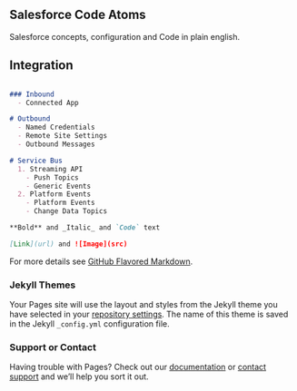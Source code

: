 ## Salesforce Code Atoms
Salesforce concepts, configuration and Code in plain english. 

## Integration
```markdown

### Inbound
  - Connected App

# Outbound
  - Named Credentials
  - Remote Site Settings
  - Outbound Messages

# Service Bus
  1. Streaming API
    - Push Topics
    - Generic Events
  2. Platform Events
    - Platform Events
    - Change Data Topics

**Bold** and _Italic_ and `Code` text

[Link](url) and ![Image](src)
```

For more details see [GitHub Flavored Markdown](https://guides.github.com/features/mastering-markdown/).

### Jekyll Themes

Your Pages site will use the layout and styles from the Jekyll theme you have selected in your [repository settings](https://github.com/Ice-Wind-Air/Salesforce-Code/settings). The name of this theme is saved in the Jekyll `_config.yml` configuration file.

### Support or Contact

Having trouble with Pages? Check out our [documentation](https://docs.github.com/categories/github-pages-basics/) or [contact support](https://github.com/contact) and we’ll help you sort it out.
